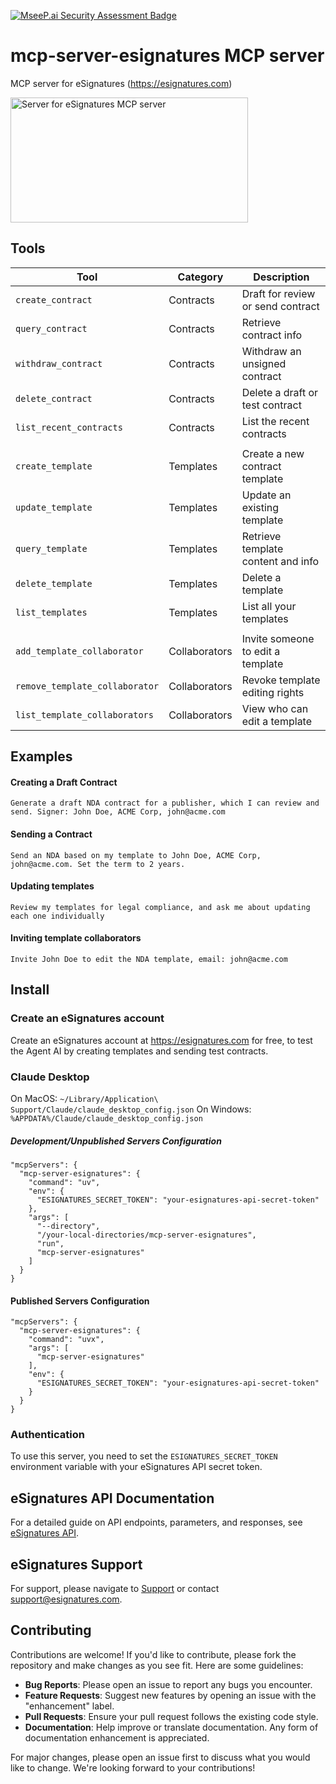 [![MseeP.ai Security Assessment Badge](https://mseep.net/pr/esignaturescom-mcp-server-esignatures-badge.png)](https://mseep.ai/app/esignaturescom-mcp-server-esignatures)

# mcp-server-esignatures MCP server

MCP server for eSignatures (https://esignatures.com)

<a href="https://glama.ai/mcp/servers/0ev38n83u4"><img width="380" height="200" src="https://glama.ai/mcp/servers/0ev38n83u4/badge" alt="Server for eSignatures MCP server" /></a>

## Tools


| Tool                           | Category      | Description                        |
|--------------------------------|---------------|------------------------------------|
| `create_contract`              | Contracts     | Draft for review or send contract  |
| `query_contract`               | Contracts     | Retrieve contract info             |
| `withdraw_contract`            | Contracts     | Withdraw an unsigned contract      |
| `delete_contract`              | Contracts     | Delete a draft or test contract    |
| `list_recent_contracts`        | Contracts     | List the recent contracts          |
|                                |               |                                    |
| `create_template`              | Templates     | Create a new contract template     |
| `update_template`              | Templates     | Update an existing template        |
| `query_template`               | Templates     | Retrieve template content and info |
| `delete_template`              | Templates     | Delete a template                  |
| `list_templates`               | Templates     | List all your templates            |
|                                |               |                                    |
| `add_template_collaborator`    | Collaborators | Invite someone to edit a template  |
| `remove_template_collaborator` | Collaborators | Revoke template editing rights     |
| `list_template_collaborators`  | Collaborators | View who can edit a template       |


## Examples

#### Creating a Draft Contract

`Generate a draft NDA contract for a publisher, which I can review and send. Signer: John Doe, ACME Corp, john@acme.com`

#### Sending a Contract

`Send an NDA based on my template to John Doe, ACME Corp, john@acme.com. Set the term to 2 years.`

#### Updating templates

`Review my templates for legal compliance, and ask me about updating each one individually`

#### Inviting template collaborators

`Invite John Doe to edit the NDA template, email: john@acme.com`


## Install

### Create an eSignatures account

Create an eSignatures account at https://esignatures.com for free, to test the Agent AI by creating templates and sending test contracts.

### Claude Desktop

On MacOS: `~/Library/Application\ Support/Claude/claude_desktop_config.json`
On Windows: `%APPDATA%/Claude/claude_desktop_config.json`

##### Development/Unpublished Servers Configuration
```
"mcpServers": {
  "mcp-server-esignatures": {
    "command": "uv",
    "env": {
      "ESIGNATURES_SECRET_TOKEN": "your-esignatures-api-secret-token"
    },
    "args": [
      "--directory",
      "/your-local-directories/mcp-server-esignatures",
      "run",
      "mcp-server-esignatures"
    ]
  }
}
```

#### Published Servers Configuration
```
"mcpServers": {
  "mcp-server-esignatures": {
    "command": "uvx",
    "args": [
      "mcp-server-esignatures"
    ],
    "env": {
      "ESIGNATURES_SECRET_TOKEN": "your-esignatures-api-secret-token"
    }
  }
}
```

### Authentication

To use this server, you need to set the `ESIGNATURES_SECRET_TOKEN` environment variable with your eSignatures API secret token.

## eSignatures API Documentation

For a detailed guide on API endpoints, parameters, and responses, see [eSignatures API](https://esignatures.com/docs/api).

## eSignatures Support

For support, please navigate to [Support](https://esignatures.com/support) or contact [support@esignatures.com](mailto:support@esignatures.com).

## Contributing

Contributions are welcome! If you'd like to contribute, please fork the repository and make changes as you see fit. Here are some guidelines:

- **Bug Reports**: Please open an issue to report any bugs you encounter.
- **Feature Requests**: Suggest new features by opening an issue with the "enhancement" label.
- **Pull Requests**: Ensure your pull request follows the existing code style.
- **Documentation**: Help improve or translate documentation. Any form of documentation enhancement is appreciated.

For major changes, please open an issue first to discuss what you would like to change. We're looking forward to your contributions!
